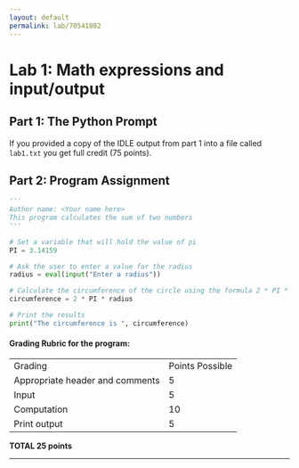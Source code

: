 ```yaml
---
layout: default
permalink: lab/70541802
---
```


# Lab 1: Math expressions and input/output 


## Part 1: The Python Prompt

If you provided a copy of the IDLE output from part 1 into a file called `lab1.txt` you get full credit (75 points).


## Part 2: Program Assignment


```python
''' 
Author name: <Your name here>
This program calculates the sum of two numbers
'''

# Set a variable that will hold the value of pi
PI = 3.14159

# Ask the user to enter a value for the radius
radius = eval(input("Enter a radius"))  

# Calculate the circumference of the circle using the formula 2 * PI * radius
circumference = 2 * PI * radius

# Print the results
print("The circumference is ", circumference)

```

#### Grading Rubric for the program:

<table>
    <tr>
        <td>Grading</td>
        <td>Points Possible</td>
    </tr>
    <tr>
        <td>Appropriate header and comments</td>
        <td>5</td>
    </tr>
    <tr>
        <td>Input</td>
        <td>5</td>
    </tr>
    <tr>
        <td>Computation</td>
        <td>10</td>
    </tr>
    <tr>
        <td>Print output</td>
        <td>5</td>
    </tr>
</table>

**TOTAL	25 points**




---